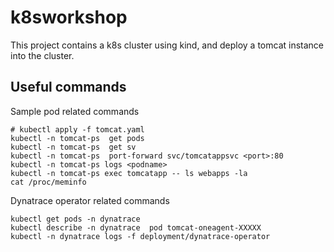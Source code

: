 # k8sworkshop

This project contains a k8s cluster using kind, and deploy a tomcat instance into the cluster.

## Useful commands

Sample pod related commands

    # kubectl apply -f tomcat.yaml
    kubectl -n tomcat-ps  get pods
    kubectl -n tomcat-ps  get sv
    kubectl -n tomcat-ps  port-forward svc/tomcatappsvc <port>:80
    kubectl -n tomcat-ps logs <podname>
    kubectl -n tomcat-ps exec tomcatapp -- ls webapps -la
    cat /proc/meminfo

Dynatrace operator related commands

    kubectl get pods -n dynatrace
    kubectl describe -n dynatrace  pod tomcat-oneagent-XXXXX
    kubectl -n dynatrace logs -f deployment/dynatrace-operator
